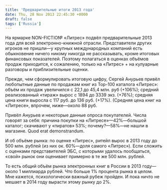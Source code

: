 ```yaml
---
title: 'Предварительные итоги 2013 года'
date: Thu, 28 Nov 2013 22:45:30 +0000
draft: false
tags: ['Russia']
---
```


На ярмарке NON-FICTIO№ «Литрес» подвёл предварительные 2013 года для всей электронно-книжной отрасли. Представители других игроков не пришли—у крупных международных компаний есть обыкновение ничего никому никогда не рассказывать, кроме итоговых финансовых показателей. Поэтому полагаться в оценках объёмов продаж приходится, к сожалению, только на «Литрес» + на кулуарные разговоры и приблизительные оценки.

Прежде, чем сформулировать итоговую цифру, Сергей Анурьев привёл любопытные данные по продажам книг из Top-100 каталога «Литрес»: объём их продаж увеличился с 22,1 до 45,4 млн. руб (+106%); средний реализованный «тираж» вырос с 1894 до 3339 экз. (+76%); средняя цена книги выросла с 117 руб. до 136 руб. (+17%). (Средняя цена книг на «Литресе», впрочем, ниже—около 88 руб.

Привёл Анурьев и некоторые данные опроса покупателей. Числа говорят за себя: причина покупки на «Литресе»—42%—большой каталог; скачивают у «пиратов» 53%; почему?—58%—не нашли в магазине. Quod erat demonstrandum.

И об объёме рынка: по оценке «Литрес», ритейл вырос в 2013 году до 500 млн. рублей (из них ок. 60%—доля самого «Литрес»). Если сложить с оценками представителей ЭБС, с которыми удалось пообщаться, «свой» рынок они оценивает примерно в те же 500 млн. рублей.

То есть общий объём рынка электронных книг в России в 2013 году—около 1 миллиарда рублей. Что больше 1% процента рынка в целом. Мне кажется, психологически важный рубеж пройден. И пока ничто не мешает в 2014 году вырасти этому рынку до 2%.